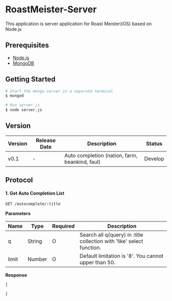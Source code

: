 # RoastMeister-Server
This application is server application for Roast Meister(iOS) based on Node.js


## Prerequisites
* [Node.js](https://nodejs.org)
* [MongoDB](https://www.mongodb.org/)

## Getting Started
```bash
# Start the mongo server in a separate terminal
$ mongod

# Run server.js
$ node server.js
```


## Version
Version       | Release Date | Description                                          | Status     |
------------- | ------------ | ---------------------------------------------------- | ---------- |
v0.1          | -            | Auto completion (nation, farm, beankind, faul)       | Develop    |


## Protocol

#### 1. Get Auto Completion List
```
GET /autocomplete/:title
```
**Parameters**

Name      | Type   | Required | Description
--------- | ------ | -------- | ----------------------------------------------------------------------
q         | String | O        | Search all q(query) in :title collection with 'like' select function.
limit     | Number | O        | Default limitation is '8'. You cannot upper than 50.



**Response**
```json
{

}
```

